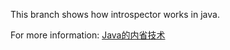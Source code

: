 This branch shows how introspector works in java.

For more information: [Java的内省技术](https://jasonkayzk.github.io/2020/03/02/Java的内省技术/)